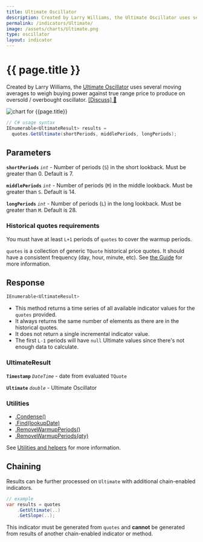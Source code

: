 ```yaml
---
title: Ultimate Oscillator
description: Created by Larry Williams, the Ultimate Oscillator uses several moving averages to weigh buying power against true range price to produce on oversold / overbought oscillator.
permalink: /indicators/Ultimate/
image: /assets/charts/Ultimate.png
type: oscillator
layout: indicator
---
```


# {{ page.title }}

Created by Larry Williams, the [Ultimate Oscillator](https://en.wikipedia.org/wiki/Ultimate_oscillator) uses several moving averages to weigh buying power against true range price to produce on oversold / overbought oscillator.
[[Discuss] &#128172;]({{site.github.repository_url}}/discussions/231 "Community discussion about this indicator")

![chart for {{page.title}}]({{site.baseurl}}{{page.image}})

```csharp
// C# usage syntax
IEnumerable<UltimateResult> results =
  quotes.GetUltimate(shortPeriods, middlePeriods, longPeriods);
```

## Parameters

**`shortPeriods`** _`int`_ - Number of periods (`S`) in the short lookback.  Must be greater than 0.  Default is 7.

**`middlePeriods`** _`int`_ - Number of periods (`M`) in the middle lookback.  Must be greater than `S`.  Default is 14.

**`longPeriods`** _`int`_ - Number of periods (`L`) in the long lookback.  Must be greater than `M`.  Default is 28.

### Historical quotes requirements

You must have at least `L+1` periods of `quotes` to cover the warmup periods.

`quotes` is a collection of generic `TQuote` historical price quotes.  It should have a consistent frequency (day, hour, minute, etc).  See [the Guide]({{site.baseurl}}/guide/#historical-quotes) for more information.

## Response

```csharp
IEnumerable<UltimateResult>
```

- This method returns a time series of all available indicator values for the `quotes` provided.
- It always returns the same number of elements as there are in the historical quotes.
- It does not return a single incremental indicator value.
- The first `L-1` periods will have `null` Ultimate values since there's not enough data to calculate.

### UltimateResult

**`Timestamp`** _`DateTime`_ - date from evaluated `TQuote`

**`Ultimate`** _`double`_ - Ultimate Oscillator

### Utilities

- [.Condense()]({{site.baseurl}}/utilities#condense)
- [.Find(lookupDate)]({{site.baseurl}}/utilities#find-indicator-result-by-date)
- [.RemoveWarmupPeriods()]({{site.baseurl}}/utilities#remove-warmup-periods)
- [.RemoveWarmupPeriods(qty)]({{site.baseurl}}/utilities#remove-warmup-periods)

See [Utilities and helpers]({{site.baseurl}}/utilities#utilities-for-indicator-results) for more information.

## Chaining

Results can be further processed on `Ultimate` with additional chain-enabled indicators.

```csharp
// example
var results = quotes
    .GetUltimate(..)
    .GetSlope(..);
```

This indicator must be generated from `quotes` and **cannot** be generated from results of another chain-enabled indicator or method.
